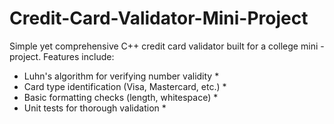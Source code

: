 # Credit-Card-Validator-Mini-Project
Simple yet comprehensive C++ credit card validator built for a college mini - project. 
Features include:  
* Luhn's algorithm for verifying number validity *
* Card type identification (Visa, Mastercard, etc.) *
* Basic formatting checks (length, whitespace) *
* Unit tests for thorough validation *
